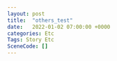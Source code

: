 ```yaml
---
layout: post
title:  "others_test"
date:   2022-01-02 07:00:00 +0000
categories: Etc
Tags: Story Etc
SceneCode: []
---
```

